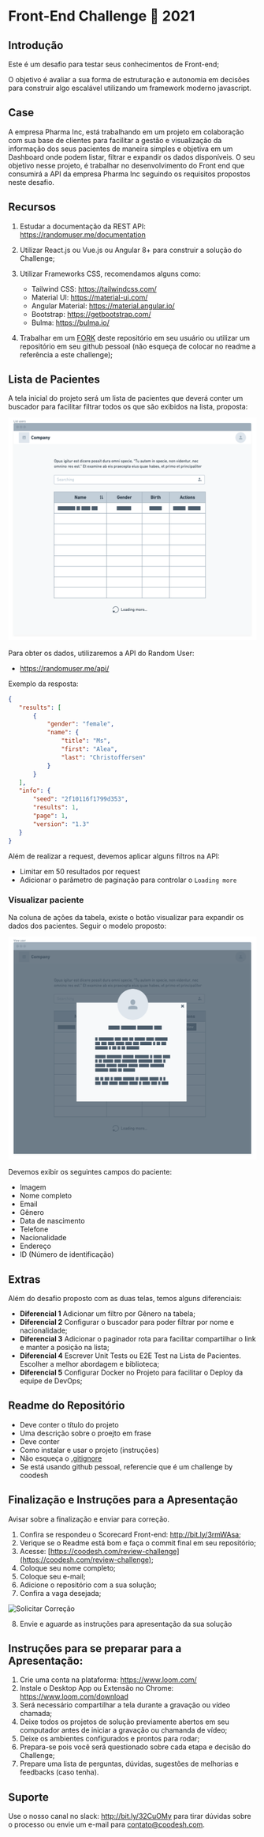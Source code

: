 # Front-End Challenge 🏅 2021

## Introdução

Este é um desafio para testar seus conhecimentos de Front-end;

O objetivo é avaliar a sua forma de estruturação e autonomia em decisões para construir algo escalável utilizando um framework moderno javascript.

## Case

A empresa Pharma Inc, está trabalhando em um projeto em colaboração com sua base de clientes para facilitar a gestão e visualização da informação dos seus pacientes de maneira simples e objetiva em um Dashboard onde podem listar, filtrar e expandir os dados disponíveis.
O seu objetivo nesse projeto, é trabalhar no desenvolvimento do Front end que consumirá a API da empresa Pharma Inc seguindo os requisitos propostos neste desafio.

## Recursos

1. Estudar a documentação da REST API: https://randomuser.me/documentation
2. Utilizar React.js ou Vue.js ou Angular 8+ para construir a solução do Challenge;
3. Utilizar Frameworks CSS, recomendamos alguns como:

      - Tailwind CSS: https://tailwindcss.com/
      - Material UI: https://material-ui.com/
      - Angular Material: https://material.angular.io/
      - Bootstrap: https://getbootstrap.com/
      - Bulma: https://bulma.io/

4. Trabalhar em um [FORK](https://lab.coodesh.com/help/gitlab-basics/fork-project.md) deste repositório em seu usuário ou utilizar um repositório em seu github pessoal (não esqueça de colocar no readme a referência a este challenge);


## Lista de Pacientes

A tela inicial do projeto será um lista de pacientes que deverá conter um buscador para facilitar filtrar todos os que são exibidos na lista, proposta:

![List users](assets/list.png)

Para obter os dados, utilizaremos a API do Random User:

- https://randomuser.me/api/

Exemplo da resposta:

```json
{
   "results": [
       {
           "gender": "female",
           "name": {
               "title": "Ms",
               "first": "Alea",
               "last": "Christoffersen"
           }
       }
   ],
   "info": {
       "seed": "2f10116f1799d353",
       "results": 1,
       "page": 1,
       "version": "1.3"
   }
}
```

Além de realizar a request, devemos aplicar alguns filtros na API:

- Limitar em 50 resultados por request
- Adicionar o parâmetro de paginação para controlar o `Loading more`

### Visualizar paciente

Na coluna de ações da tabela, existe o botão visualizar para expandir os dados dos pacientes. Seguir o modelo proposto:

![View user](assets/view.png)

Devemos exibir os seguintes campos do paciente:

- Imagem
- Nome completo
- Email
- Gênero
- Data de nascimento
- Telefone
- Nacionalidade
- Endereço
- ID (Número de identificação)

## Extras

Além do desafio proposto com as duas telas, temos alguns diferenciais:

- **Diferencial 1** Adicionar um filtro por Gênero na tabela;
- **Diferencial 2** Configurar o buscador para poder filtrar por nome e nacionalidade;
- **Diferencial 3** Adicionar o paginador rota para facilitar compartilhar o link e manter a posição na lista;
- **Diferencial 4** Escrever Unit Tests ou E2E Test na Lista de Pacientes. Escolher a melhor abordagem e biblioteca;
- **Diferencial 5** Configurar Docker no Projeto para facilitar o Deploy da equipe de DevOps;

## Readme do Repositório

- Deve conter o título do projeto
- Uma descrição sobre o proejto em frase
- Deve conter 
- Como instalar e usar o projeto (instruções)
- Não esqueça o [.gitignore](https://www.toptal.com/developers/gitignore)
- Se está usando github pessoal, referencie que é um challenge by coodesh 

## Finalização e Instruções para a Apresentação

Avisar sobre a finalização e enviar para correção.

1. Confira se respondeu o Scorecard Front-end: http://bit.ly/3rmWAsa;
2. Verique se o Readme está bom e faça o commit final em seu repositório;
3. Acesse: [https://coodesh.com/review-challenge](https://coodesh.com/review-challenge);
4. Coloque seu nome completo; 
5. Coloque seu e-mail;
6. Adicione o repositório com a sua solução;
7. Confira a vaga desejada;

![Solicitar Correção](https://res.cloudinary.com/coodesh/image/upload/v1612571243/coodesh-teams/challenges/repo.gif)

8. Envie e aguarde as instruções para apresentação da sua solução

## Instruções para se preparar para a Apresentação:

1. Crie uma conta na plataforma: https://www.loom.com/ 
2. Instale o Desktop App ou Extensão no Chrome: https://www.loom.com/download 
3. Será necessário compartilhar a tela durante a gravação ou vídeo chamada;
4. Deixe todos os projetos de solução previamente abertos em seu computador antes de iniciar a gravação ou chamanda de vídeo;
5. Deixe os ambientes configurados e prontos para rodar;
6. Prepara-se pois você será questionado sobre cada etapa e decisão do Challenge;
7. Prepare uma lista de perguntas, dúvidas, sugestões de melhorias e feedbacks (caso tenha).

## Suporte

Use o nosso canal no slack: http://bit.ly/32CuOMy para tirar dúvidas sobre o processo ou envie um e-mail para contato@coodesh.com.

